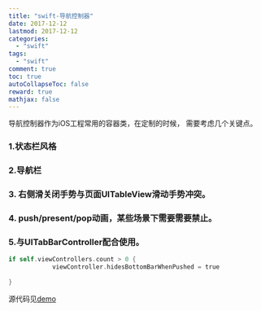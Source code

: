 ```yaml
---
title: "swift-导航控制器"
date: 2017-12-12
lastmod: 2017-12-12
categories:
  - "swift"
tags:
  - "swift"
comment: true
toc: true
autoCollapseToc: false
reward: true
mathjax: false
---
```



导航控制器作为iOS工程常用的容器类，在定制的时候，
需要考虑几个关键点。


### 1.状态栏风格
### 2.导航栏
### 3. 右侧滑关闭手势与页面UITableView滑动手势冲突。
### 4. push/present/pop动画，某些场景下需要需要禁止。

### 5.与UITabBarController配合使用。
```objective-c
if self.viewControllers.count > 0 {
            viewController.hidesBottomBarWhenPushed = true
 
}

``` 

源代码见[demo](https://github.com/ksnowlv/KNavigationViewControllerTest.git)